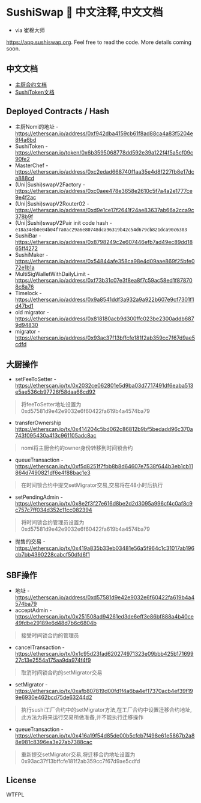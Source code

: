 # SushiSwap 🍣 中文注释,中文文档

- via 崔棉大师

https://app.sushiswap.org. Feel free to read the code. More details coming soon.

## 中文文档

- [主厨合约文档](./MasterChef.md)
- [SushiToken文档](./SushiToken.md)

## Deployed Contracts / Hash

- 主厨Nomi的地址 - https://etherscan.io/address/0xf942dba4159cb61f8ad88ca4a83f5204e8f4a6bd
- SushiToken - https://etherscan.io/token/0x6b3595068778dd592e39a122f4f5a5cf09c90fe2
- MasterChef - https://etherscan.io/address/0xc2edad668740f1aa35e4d8f227fb8e17dca888cd
- (Uni|Sushi)swapV2Factory - https://etherscan.io/address/0xc0aee478e3658e2610c5f7a4a2e1777ce9e4f2ac
- (Uni|Sushi)swapV2Router02 - https://etherscan.io/address/0xd9e1ce17f2641f24ae83637ab66a2cca9c378b9f
- (Uni|Sushi)swapV2Pair init code hash - `e18a34eb0e04b04f7a0ac29a6e80748dca96319b42c54d679cb821dca90c6303`
- SushiBar - https://etherscan.io/address/0x8798249c2e607446efb7ad49ec89dd1865ff4272
- SushiMaker - https://etherscan.io/address/0x54844afe358ca98e4d09aae869f25bfe072e1b1a
- MultiSigWalletWithDailyLimit - https://etherscan.io/address/0xf73b31c07e3f8ea8f7c59ac58ed1f878708c8a76
- Timelock - https://etherscan.io/address/0x9a8541ddf3a932a9a922b607e9cf7301f1d47bd1
- old migrator - https://etherscan.io/address/0x818180acb9d300ffc023be2300addb6879d94830
- migrator - https://etherscan.io/address/0x93ac37f13bffcfe181f2ab359cc7f67d9ae5cdfd

## 大厨操作
- setFeeToSetter - https://etherscan.io/tx/0x2032ce062801e5d9ba03d7717491df6eaba513e5ae536cb97726f58daa66cd92
> 将feeToSetter地址设置为 0xd57581d9e42e9032e6f60422fa619b4a4574ba79
- transferOwnership https://etherscan.io/tx/0x414204c5bd062c86812b9bf5bedadd96c370a743f095430a413c961105adc8ac
> nomi将主厨合约的owner身份转移到时间锁合约
- queueTransaction - https://etherscan.io/tx/0xf5d8251f7fbb8b8d64607e7538f644b3eb1cb11864d7490821df6e4f88bac1e3
> 在时间锁合约中提交setMigrator交易,交易将在48小时后执行
- setPendingAdmin - https://etherscan.io/tx/0x8e2f3f27e616d8be2d2d3095a996cf4c0af8c9c757c7ff034d352c11cc082394
> 将时间锁合约管理员设置为0xd57581d9e42e9032e6f60422fa619b4a4574ba79
- 抛售的交易 - https://etherscan.io/tx/0x419a835b33eb03481e56a5f964c1c31017ab196cb7bb4390228cabcf50dfd6f1

## SBF操作
- 地址 - https://etherscan.io/address/0xd57581d9e42e9032e6f60422fa619b4a4574ba79
- acceptAdmin - https://etherscan.io/tx/0x251508ad94261ed3de6eff3e86bf888a4b40ce49fdbe29189e6d48d7b6c6804b
> 接受时间锁合约的管理员
- cancelTransaction - https://etherscan.io/tx/0x1c95d23fad620274971323e09bbb425b17169927c13e2554a175aa9da974f4f9
> 取消时间锁合约的setMigrator交易
- setMigrator - https://etherscan.io/tx/0xafb807819d00fd1f4a6ba4ef17370acb4ef39f199e6930e462bcd75de63244d2
> 执行sushi工厂合约中的setMigrator方法,在工厂合约中设置迁移合约地址,此方法为将来运行交易所做准备,并不能执行迁移操作
- queueTransaction - https://etherscan.io/tx/0x416a19f54d85de00b5cfcb7f498e61e5867b2a88e981c8396ea3e27ab7388cac
> 重新提交setMigrator交易,将迁移合约地址设置为0x93ac37f13bffcfe181f2ab359cc7f67d9ae5cdfd

## License

WTFPL